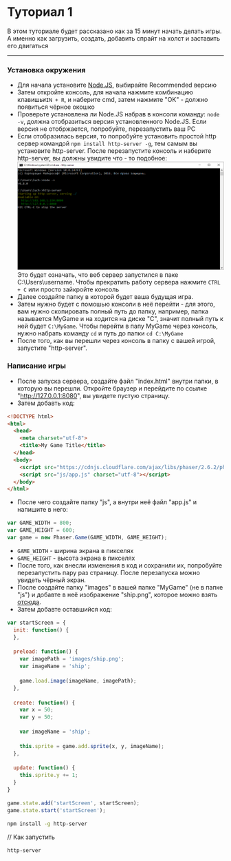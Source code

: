 # Туториал 1

В этом туториале будет рассказано как за 15 минут начать делать игры. А именно как загрузить, создать, добавить спрайт на холст и заставить его двигаться

-----

### Установка окружения
* Для начала установите [Node.JS](https://nodejs.org/), выбирайте Recommended версию
* Затем откройте консоль, для начала нажмите комбинацию клавишь`WIN + R`, и наберите cmd, затем нажмите "OK" - должно появиться чёрное окошко
* Проверьте установлена ли Node.JS набрав в консоли команду: `node -v`, должна отобразиться версия установленного Node.JS. Если версия не отобржается, попробуйте, перезапустить ваш PC
* Если отобразилась версия, то попробуйте установить простой http сервер командой `npm install http-server -g`, тем самым вы установите http-server. После перезапустите консоль и наберите http-server,
вы должны увидите что - то подобное:
![screen](screenshoots/screen1.png)
Это будет означать, что веб сервер запустился в паке C:\Users\username. Чтобы прекратить работу сервера нажмите `CTRL + С` или просто зайкройте консоль
* Далее создайте папку в которой будет ваша будущая игра.
* Затем нужно будет с помошью консоли в неё перейти - для этого, вам нужно скопировать полный путь до папку, например, папка называется MyGame и на ходится на диске "C", значит полный путь к ней будет `C:\MyGame`. Чтобы перейти в папу MyGame через консоль, нужно набрать команду `cd` и путь до папки `cd C:\MyGame`
* После того, как вы перешли через консоль в папку с вашей игрой, запустите "http-server".
### Написание игры
* После запуска сервера, создайте файл "index.html" внутри папки, в которую вы перешли. Откройте браузер и перейдите по ссылке "http://127.0.0.1:8080", вы увидете пустую страницу.
* Затем добавть код:
```html
<!DOCTYPE html>
<html>
  <head>
    <meta charset="utf-8">
    <title>My Game Title</title>
  </head>
  <body>
    <script src="https://cdnjs.cloudflare.com/ajax/libs/phaser/2.6.2/phaser.min.js" charset="utf-8"></script>
    <script src="js/app.js" charset="utf-8"></script>
  </body>
</html>
```
* После чего создайте папку "js", а внутри неё файл "app.js" и напишите в него:
```js
var GAME_WIDTH = 800;
var GAME_HEIGHT = 600;
var game = new Phaser.Game(GAME_WIDTH, GAME_HEIGHT);
```
* `GAME_WIDTH` - ширина экрана в пикселях
* `GAME_HEIGHT` - высота экрана в пикселях
* После того, как внесли изменения в код и сохранили их, попробуйте перезапустить пару раз страницу. После перезапуска можно увидеть чёрный экран.
* После создайте папку "images" в вашей папке "MyGame" (не в папке "js") и добавте в неё изображение "ship.png", которое можно взять [отсюда](images/ship.png).
* Затем добавте оставшийся код:
```js
var startScreen = {
  init: function() {
  },

  preload: function() {
    var imagePath = 'images/ship.png';
    var imageName = 'ship';

    game.load.image(imageName, imagePath);
  },

  create: function() {
    var x = 50;
    var y = 50;

    var imageName = 'ship';

    this.sprite = game.add.sprite(x, y, imageName);
  },

  update: function() {
    this.sprite.y += 1;
  }
}
```

```js
game.state.add('startScreen', startScreen);
game.state.start('startScreen');
```

```sh
npm install -g http-server
```
// Как запустить
```sh
http-server
```
